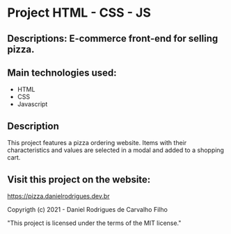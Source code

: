 # Project HTML - CSS - JS

## Descriptions: E-commerce front-end for selling pizza.

## Main technologies used:
- HTML
- CSS
- Javascript

## Description
This project features a pizza ordering website. Items with their characteristics and values are selected in a modal and added to a shopping cart.

## Visit this project on the website:
https://pizza.danielrodrigues.dev.br

Copyrigth (c) 2021 - Daniel Rodrigues de Carvalho Filho

"This project is licensed under the terms of the MIT license."
